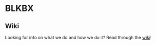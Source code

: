 BLKBX
=======

## Wiki

Looking for info on what we do and how we do it? Read through the [wiki](https://github.com/blkbxcg/blkbxcg/wiki)!
